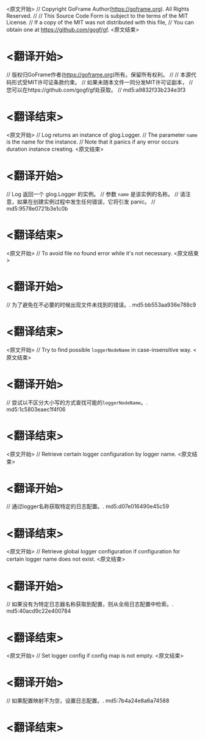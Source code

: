 
<原文开始>
// Copyright GoFrame Author(https://goframe.org). All Rights Reserved.
//
// This Source Code Form is subject to the terms of the MIT License.
// If a copy of the MIT was not distributed with this file,
// You can obtain one at https://github.com/gogf/gf.
<原文结束>

# <翻译开始>
// 版权归GoFrame作者(https://goframe.org)所有。保留所有权利。
//
// 本源代码形式受MIT许可证条款约束。
// 如果未随本文件一同分发MIT许可证副本，
// 您可以在https://github.com/gogf/gf处获取。
// md5:a9832f33b234e3f3
# <翻译结束>


<原文开始>
// Log returns an instance of glog.Logger.
// The parameter `name` is the name for the instance.
// Note that it panics if any error occurs duration instance creating.
<原文结束>

# <翻译开始>
// Log 返回一个 glog.Logger 的实例。
// 参数 `name` 是该实例的名称。
// 请注意，如果在创建实例过程中发生任何错误，它将引发 panic。
// md5:9578e0721b3e1c0b
# <翻译结束>


<原文开始>
// To avoid file no found error while it's not necessary.
<原文结束>

# <翻译开始>
// 为了避免在不必要的时候出现文件未找到的错误。. md5:bb553aa936e788c9
# <翻译结束>


<原文开始>
// Try to find possible `loggerNodeName` in case-insensitive way.
<原文结束>

# <翻译开始>
// 尝试以不区分大小写的方式查找可能的`loggerNodeName`。. md5:1c5803eaec1f4f06
# <翻译结束>


<原文开始>
// Retrieve certain logger configuration by logger name.
<原文结束>

# <翻译开始>
// 通过logger名称获取特定的日志配置。. md5:d07e016490e45c59
# <翻译结束>


<原文开始>
// Retrieve global logger configuration if configuration for certain logger name does not exist.
<原文结束>

# <翻译开始>
// 如果没有为特定日志器名称获取到配置，则从全局日志配置中检索。. md5:40acd9c22e400784
# <翻译结束>


<原文开始>
// Set logger config if config map is not empty.
<原文结束>

# <翻译开始>
// 如果配置映射不为空，设置日志配置。. md5:7b4a24e8a6a74588
# <翻译结束>

